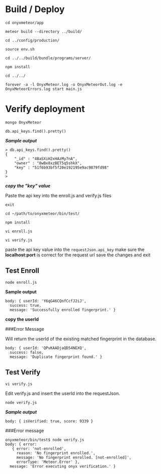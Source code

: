 # Build / Deploy

```
cd onyxmeteor/app

meteor build --directory ../build/

cd ../config/production/

source env.sh

cd ../../build/bundle/programs/server/

npm install

cd ../../

forever -a -l OnyxMeteor.log -o OnyxMeteorOut.log -e OnyxMeteorErrors.log start main.js

```

# Verify deployment

```
mongo OnyxMeteor

db.api_keys.find().pretty()

```

***Sample output***

```
> db.api_keys.find().pretty()
{
	"_id" : "4BaSXiH2xHAzMy7nA",
	"owner" : "8wBx8xzBET5q5shkX",
	"key" : "51f6b93bf5f20e192195e9ac9879fd98"
}
>
```

***copy the "key" value***

Paste the api key into the enroll.js and verify.js files

```
exit

cd ~/path/to/onyxmeteor/bin/test/

npm install

vi enroll.js

vi verify.js

```

paste the api key value into the `requestJson.api_key`
make sure the **localhost:port** is correct for the request url
save the changes and exit

## Test Enroll

```
node enroll.js
```

**Sample output**

```
body: { userId: 'Y6qG46CQnfCcfJ2iJ',
  success: true,
  message: 'Successfully enrolled fingerprint.' }
```

**copy the userId**

###Error Message

Will return the userId of the existing matched fingerprint in the database.

```
body: { userId: 'QPvKAADjaQD54NEXQ',
  success: false,
  message: 'Duplicate fingerprint found.' }
```

## Test Verify

```
vi verify.js
```
Edit  verify.js and insert the userId into the requestJson.

```
node verify.js
```

***Sample output***

```
body: { isVerified: true, score: 9339 }
```

###Error message

```
onyxmeteor/bin/test$ node verify.js
body: { error:
   { error: 'not-enrolled',
     reason: 'No fingerprint enrolled.',
     message: 'No fingerprint enrolled. [not-enrolled]',
     errorType: 'Meteor.Error' },
  message: 'Error executing onyx verification.' }
```

